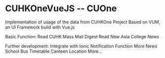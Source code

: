 # CUHKOneVueJS -- CUOne
Implementation of usage of the data from CUHKOne Project
Based on VUM, an UI Framework build with Vue.js

Basic Function:
Read CUHK Mass Mail Digest
Read New Asia College News

Further development:
Integrate with Ionic
Notification Function
More News
School Bus Timetable
Canteen Location
More...
